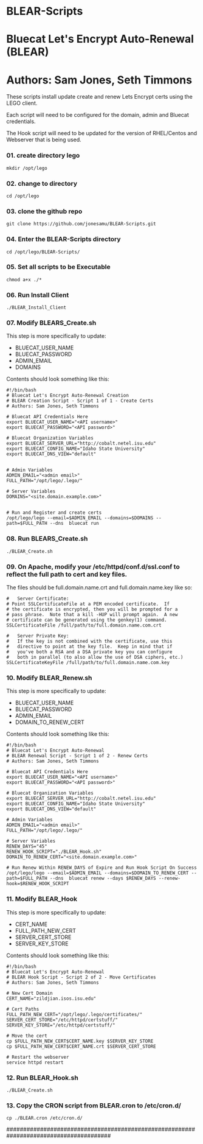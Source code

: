 
# BLEAR-Scripts
# Bluecat Let's Encrypt Auto-Renewal (BLEAR)
# Authors: Sam Jones, Seth Timmons

These scripts install update create and renew Lets Encrypt certs using the LEGO client.

Each script will need to be configured for the domain, admin and Bluecat credentials.

The Hook script will need to be updated for the version of RHEL/Centos and Webserver that is being used.

### 01. create directory lego 

```mkdir /opt/lego```

### 02. change to directory

```cd /opt/lego```

### 03. clone the github repo 

```git clone https://github.com/jonesamu/BLEAR-Scripts.git```

### 04. Enter the BLEAR-Scripts directory

```cd /opt/lego/BLEAR-Scripts/```

### 05. Set all scripts to be Executable

```chmod a+x ./*```

### 06. Run Install Client
```./BLEAR_Install_Client```

### 07. Modify BLEARS_Create.sh 
This step is more specifically to update:
* BLUECAT_USER_NAME
* BLUECAT_PASSWORD
* ADMIN_EMAIL
* DOMAINS

Contents should look something like this:
```
#!/bin/bash
# Bluecat Let's Encrypt Auto-Renewal Creation
# BLEAR Creation Script - Script 1 of 1 - Create Certs
# Authors: Sam Jones, Seth Timmons

# Bluecat API Credentials Here
export BLUECAT_USER_NAME="<API username>"
export BLUECAT_PASSWORD="<API password>"

# Bluecat Organization Variables
export BLUECAT_SERVER_URL="http://cobalt.netel.isu.edu"
export BLUECAT_CONFIG_NAME="Idaho State University"
export BLUECAT_DNS_VIEW="default"


# Admin Variables
ADMIN_EMAIL="<admin email>"
FULL_PATH="/opt/lego/.lego/"

# Server Variables
DOMAINS="<site.domain.example.com>"


# Run and Register and create certs
/opt/lego/lego --email=$ADMIN_EMAIL --domains=$DOMAINS --path=$FULL_PATH --dns  bluecat run
```

### 08. Run BLEARS_Create.sh
```./BLEAR_Create.sh```

### 09. On Apache, modify your /etc/httpd/conf.d/ssl.conf to reflect the full path to cert and key files. 
The files should be full.domain.name.crt and full.domain.name.key like so:
```
#   Server Certificate:
# Point SSLCertificateFile at a PEM encoded certificate.  If
# the certificate is encrypted, then you will be prompted for a
# pass phrase.  Note that a kill -HUP will prompt again.  A new
# certificate can be generated using the genkey(1) command.
SSLCertificateFile /full/path/to/full.domain.name.com.crt

#   Server Private Key:
#   If the key is not combined with the certificate, use this
#   directive to point at the key file.  Keep in mind that if
#   you've both a RSA and a DSA private key you can configure
#   both in parallel (to also allow the use of DSA ciphers, etc.)
SSLCertificateKeyFile /full/path/to/full.domain.name.com.key

```

### 10. Modify BLEAR_Renew.sh
This step is more specifically to update:
* BLUECAT_USER_NAME
* BLUECAT_PASSWORD
* ADMIN_EMAIL
* DOMAIN_TO_RENEW_CERT

Contents should look something like this:
```
#!/bin/bash
# Bluecat Let's Encrypt Auto-Renewal
# BLEAR Renewal Script - Script 1 of 2 - Renew Certs
# Authors: Sam Jones, Seth Timmons

# Bluecat API Credentials Here
export BLUECAT_USER_NAME="<API username>"
export BLUECAT_PASSWORD="<API password>"

# Bluecat Organization Variables
export BLUECAT_SERVER_URL="http://cobalt.netel.isu.edu"
export BLUECAT_CONFIG_NAME="Idaho State University"
export BLUECAT_DNS_VIEW="default"

# Admin Variables
ADMIN_EMAIL="<admin email>"
FULL_PATH="/opt/lego/.lego/"

# Server Variables
RENEW_DAYS="45"
RENEW_HOOK_SCRIPT="./BLEAR_Hook.sh"
DOMAIN_TO_RENEW_CERT="<site.domain.example.com>"

# Run Renew Within RENEW_DAYS of Expire and Run Hook Script On Success
/opt/lego/lego --email=$ADMIN_EMAIL --domains=$DOMAIN_TO_RENEW_CERT --path=$FULL_PATH --dns  bluecat renew --days $RENEW_DAYS --renew-hook=$RENEW_HOOK_SCRIPT
```

### 11. Modify BLEAR_Hook
This step is more specifically to update:
* CERT_NAME
* FULL_PATH_NEW_CERT
* SERVER_CERT_STORE
* SERVER_KEY_STORE

Contents should look something like this:
```
#!/bin/bash
# Bluecat Let's Encrypt Auto-Renewal
# BLEAR Hook Script - Script 2 of 2 - Move Certificates
# Authors: Sam Jones, Seth Timmons

# New Cert Domain
CERT_NAME="zildjian.isos.isu.edu"

# Cert Paths
FULL_PATH_NEW_CERT="/opt/lego/.lego/certificates/"
SERVER_CERT_STORE="/etc/httpd/certstuff/"
SERVER_KEY_STORE="/etc/httpd/certstuff/"

# Move the cert
cp $FULL_PATH_NEW_CERT$CERT_NAME.key $SERVER_KEY_STORE
cp $FULL_PATH_NEW_CERT$CERT_NAME.crt $SERVER_CERT_STORE

# Restart the webserver
service httpd restart
```

### 12. Run BLEAR_Hook.sh
```./BLEAR_Create.sh```

### 13. Copy the CRON script from BLEAR.cron to /etc/cron.d/

```cp ./BLEAR.cron /etc/cron.d/```

#######################################################################################

